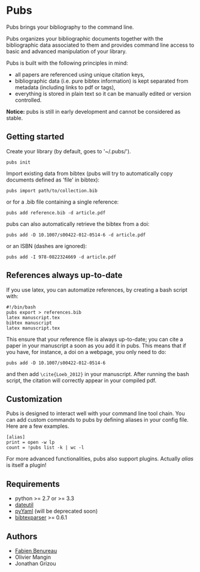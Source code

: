 # Pubs

Pubs brings your bibliography to the command line.

Pubs organizes your bibliographic documents together with the bibliographic data associated to them and provides command line access to basic and advanced manipulation of your library.

Pubs is built with the following principles in mind:

 - all papers are referenced using unique citation keys,
 - bibliographic data (i.e. pure bibtex information) is kept separated from metadata (including links to pdf or tags),
 - everything is stored in plain text so it can be manually edited or version controlled.

**Notice:** pubs is still in early development and cannot be considered as stable.


Getting started
---------------
Create your library (by default, goes to '~/.pubs/').

    pubs init

Import existing data from bibtex (pubs will try to automatically copy documents defined as 'file' in bibtex):

    pubs import path/to/collection.bib

or for a .bib file containing a single reference:

    pubs add reference.bib -d article.pdf

pubs can also automatically retrieve the bibtex from a doi:

    pubs add -D 10.1007/s00422-012-0514-6 -d article.pdf

or an ISBN (dashes are ignored):

    pubs add -I 978-0822324669 -d article.pdf


References always up-to-date
----------------------------
If you use latex, you can automatize references, by creating a bash script with:

    #!/bin/bash
    pubs export > references.bib
    latex manuscript.tex
    bibtex manuscript
    latex manuscript.tex

This ensure that your reference file is always up-to-date; you can cite a paper in your manuscript a soon as you add it in pubs. This means that if you have, for instance, a doi on a webpage, you only need to do:

    pubs add -D 10.1007/s00422-012-0514-6

and then add `\cite{Loeb_2012}` in your manuscript. After running the bash script, the citation will correctly appear in your compiled pdf.

Customization
-------------
Pubs is designed to interact well with your command line tool chain. You can add custom commands to pubs by defining aliases in your config file. Here are a few examples.

    [alias]
    print = open -w lp
    count = !pubs list -k | wc -l

For more advanced functionalities, pubs also support plugins. Actually *alias* is itself a plugin!


Requirements
------------
- python >= 2.7 or >= 3.3
- [dateutil](http://labix.org/python-dateutil)
- [pyYaml](http://pyyaml.org) (will be deprecated soon)
- [bibtexparser](https://github.com/sciunto/python-bibtexparser) >= 0.6.1


Authors
-------

 - [Fabien Benureau](http://fabien.benureau.com)
 - Olivier Mangin
 - Jonathan Grizou
